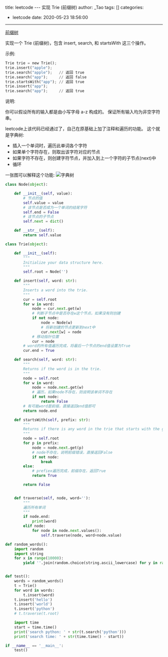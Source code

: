 title: leetcode --- 实现 Trie (前缀树)
author: _Tao
tags: []
categories:
  - leetcode
date: 2020-05-23 18:56:00
---
[前缀树](https://leetcode-cn.com/problems/implement-trie-prefix-tree)

实现一个 Trie (前缀树)，包含 insert, search, 和 startsWith 这三个操作。

示例:
```python
Trie trie = new Trie();
trie.insert("apple");
trie.search("apple");   // 返回 true
trie.search("app");     // 返回 false
trie.startsWith("app"); // 返回 true
trie.insert("app");   
trie.search("app");     // 返回 true
```

说明:

你可以假设所有的输入都是由小写字母 a-z 构成的。
保证所有输入均为非空字符串。


leetcode上该代码已经通过了，自己在原基础上加了注释和遍历的功能。
这个就是字典树:
-  插入一个单词时，遍历此单词各个字符
- 如果单个字符存在，则取出该字符对应的节点
- 如果字符不存在，则创建字符节点，并加入到上一个字符的子节点(next)中
- 循环

<!-- more -->

一张图可以解释这个功能:
![字典树](https://qxinhai.oss-cn-shenzhen.aliyuncs.com/pic/20180717203719720.png)

```python
class Node(object):

    def __init__(self, value):
        # 节点的值
        self.value = value
        # 该节点是否成为一个单词的结尾字符
        self.end = False
        # 该节点的子节点
        self.next = dict()

    def __str__(self):
        return self.value

class Trie(object):

    def __init__(self):
        """
        Initialize your data structure here.
        """
        self.root = Node('')

    def insert(self, word: str):
        """
        Inserts a word into the trie.
        """
        cur = self.root
        for w in word:
            node = cur.next.get(w)
            # 判断子节点中是否存在w这个节点，如果没有则创建
            if not node:
                node = Node(w)
                # 将新创建的节点更新到next中
                cur.next[w] = node
            # 移动指针位置
            cur = node
        # word的所有值遍历完成，将最后一个节点的end值设置为True
        cur.end = True

    def search(self, word: str):
        """
        Returns if the word is in the trie.
        """
        node = self.root
        for w in word:
            node = node.next.get(w)
            # 遍历，如果node不存在，则说明该单词不存在
            if not node:
                return False
        # 有可能word是前缀，直接返回end值即可
        return node.end

    def startsWith(self, prefix: str):
        """
        Returns if there is any word in the trie that starts with the given prefix.
        """
        node = self.root
        for p in prefix:
            node = node.next.get(p)
            # node不存在，说明前缀错误，直接返回False
            if not node:
                break
        else:
            # prefiex遍历完成，前缀存在，返回True
            return True

        return False


    def traverse(self, node, word=''):
        """
        遍历所有单词
        """
        if node.end:
            print(word)
        elif node:
            for node in node.next.values():
                self.traverse(node, word+node.value)

def random_words():
    import random
    import string
    for x in range(10000):
        yield ''.join(random.choice(string.ascii_lowercase) for y in range(random.randint(5, 15)))


def test():
    words = random_words()
    t = Trie()
    for word in words:
        t.insert(word)
    t.insert('hello')
    t.insert('world')
    t.insert('python')
    # t.traverse(t.root)

    import time
    start = time.time()
    print('search python: ' + str(t.search('python')))
    print('search time: ' + str(time.time() - start))

if __name__ == '__main__':
    test()
```